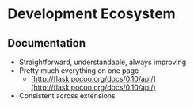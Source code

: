 Development Ecosystem
=====================

## Documentation

- Straightforward, understandable, always improving
- Pretty much everything on one page
	- [http://flask.pocoo.org/docs/0.10/api/](http://flask.pocoo.org/docs/0.10/api/)
- Consistent across extensions